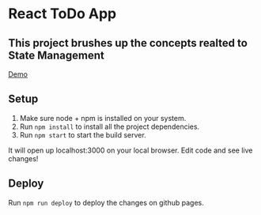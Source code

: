 React ToDo App
=======================================
## This project brushes up the concepts realted to State Management 

[Demo](https://devm75.github.io/react-todo)

## Setup

1. Make sure node + npm is installed on your system.
2. Run `npm install` to install all the project dependencies.
3. Run `npm start` to start the build server.

It will open up localhost:3000 on your local browser. Edit code and see live changes!

## Deploy

Run `npm run deploy` to deploy the changes on github pages.
